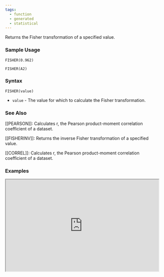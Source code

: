 ```yaml
---
tags:
  - function
  - generated
  - statistical
---
```


Returns the Fisher transformation of a specified value.

### Sample Usage

`FISHER(0.962)`

`FISHER(A2)`

### Syntax

`FISHER(value)`

* `value` - The value for which to calculate the Fisher transformation.

### See Also

[[PEARSON]]: Calculates r, the Pearson product-moment correlation coefficient of a dataset.

[[FISHERINV]]: Returns the inverse Fisher transformation of a specified value.

[[CORREL]]: Calculates r, the Pearson product-moment correlation coefficient of a dataset.

### Examples

<iframe height="300" src="https://docs.google.com/spreadsheet/pub?key=0As3tAuweYU9QdExORS1rTkZuUzBfNzZTeTl5eTMtaUE&amp;output=html" width="500"></iframe>